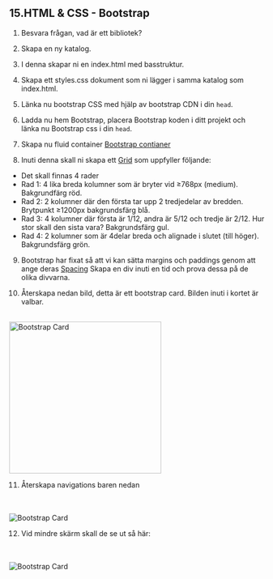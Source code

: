 ## 15.HTML & CSS - Bootstrap

1. Besvara frågan, vad är ett bibliotek?

1. Skapa en ny katalog.

1. I denna skapar ni en index.html med basstruktur.

1. Skapa ett styles.css dokument som ni lägger i samma katalog som index.html.

1. Länka nu bootstrap CSS med hjälp av bootstrap CDN i din ```head```.

1. Ladda nu hem Bootstrap, placera Bootstrap koden i ditt projekt och länka nu Bootstrap css i din ```head```.

1. Skapa nu fluid container <a href="https://getbootstrap.com/docs/4.3/layout/overview/" target="_blank">Bootstrap contianer</a>

1. Inuti denna skall ni skapa ett <a href="https://getbootstrap.com/docs/4.3/layout/grid/" target="_blank">Grid</a> som uppfyller följande:
* Det skall finnas 4 rader
* Rad 1: 4 lika breda kolumner som är bryter vid ≥768px (medium). Bakgrundfärg röd.
* Rad 2: 2 kolumner där den första tar upp 2 tredjedelar av bredden. Brytpunkt ≥1200px bakgrundsfärg blå.
* Rad 3: 4 kolumner där första är 1/12, andra är 5/12 och tredje är 2/12. Hur stor skall den sista vara? Bakgrundsfärg gul.
* Rad 4: 2 kolumner som är 4delar breda och alignade i slutet (till höger). Bakgrundsfärg grön.

9. Bootstrap har fixat så att vi kan sätta margins och paddings genom att ange deras <a href="https://getbootstrap.com/docs/4.3/utilities/spacing/" target="_blank">Spacing</a> Skapa en div inuti en tid och prova dessa på de olika divvarna.

10. Återskapa nedan bild, detta är ett bootstrap card. Bilden inuti i kortet är valbar.

<br>
<img style="width: 300px;" src="media/bootstrapCard.png" alt="Bootstrap Card">

11. Återskapa navigations baren nedan
<br>
<br>

<img  src="media/bootstrap-nav1.png" alt="Bootstrap Card">


12. Vid mindre skärm skall de se ut så här:
<br>
<br>

<img src="media/bootstrap-nav2.png" alt="Bootstrap Card">

